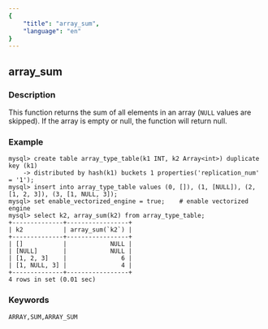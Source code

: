 ```yaml
---
{
    "title": "array_sum",
    "language": "en"
}
---
```


<!--
Licensed to the Apache Software Foundation (ASF) under one
or more contributor license agreements.  See the NOTICE file
distributed with this work for additional information
regarding copyright ownership.  The ASF licenses this file
to you under the Apache License, Version 2.0 (the
"License"); you may not use this file except in compliance
with the License.  You may obtain a copy of the License at

  http://www.apache.org/licenses/LICENSE-2.0

Unless required by applicable law or agreed to in writing,
software distributed under the License is distributed on an
"AS IS" BASIS, WITHOUT WARRANTIES OR CONDITIONS OF ANY
KIND, either express or implied.  See the License for the
specific language governing permissions and limitations
under the License.
-->

## array_sum
### Description

This function returns the sum of all elements in an array (`NULL` values are skipped). If the array is empty or null, the function will return null.

### Example

```shell
mysql> create table array_type_table(k1 INT, k2 Array<int>) duplicate key (k1)
    -> distributed by hash(k1) buckets 1 properties('replication_num' = '1');
mysql> insert into array_type_table values (0, []), (1, [NULL]), (2, [1, 2, 3]), (3, [1, NULL, 3]);
mysql> set enable_vectorized_engine = true;    # enable vectorized engine
mysql> select k2, array_sum(k2) from array_type_table;
+--------------+-----------------+
| k2           | array_sum(`k2`) |
+--------------+-----------------+
| []           |            NULL |
| [NULL]       |            NULL |
| [1, 2, 3]    |               6 |
| [1, NULL, 3] |               4 |
+--------------+-----------------+
4 rows in set (0.01 sec)

```

### Keywords

```
ARRAY,SUM,ARRAY_SUM
```



